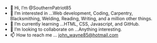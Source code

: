 - 👋 Hi, I’m @SouthernPatriot85
- 👀 I’m interested in ...Web development, Coding, Carpentry, Blacksmithing, Welding, Reading, Writing, and a million other things.
- 🌱 I’m currently learning ...HTML, CSS, Javascript, and GitHub.
- 💞️ I’m looking to collaborate on ...Anything interesting.
- 📫 How to reach me ... john_wayne85@hotmail.com

<!---
SouthernPatriot85/SouthernPatriot85 is a ✨ special ✨ repository because its `README.md` (this file) appears on your GitHub profile.
You can click the Preview link to take a look at your changes.
--->
